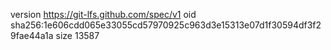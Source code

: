 version https://git-lfs.github.com/spec/v1
oid sha256:1e606cdd065e33055cd57970925c963d3e15313e07d1f30594df3f29fae44a1a
size 13587
